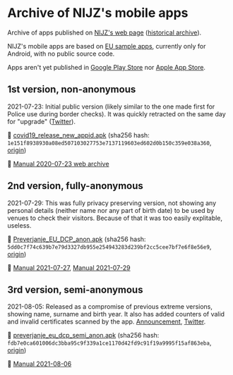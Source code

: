 # Archive of NIJZ's mobile apps

Archive of apps published on [NIJZ's web page](https:/ezdrav.si/storitve/digitalno-covid-potrdilo-eu/) ([historical archive](https://web.archive.org/web/*/https://ezdrav.si/storitve/digitalno-covid-potrdilo-eu/)).

NIJZ's mobile apps are based on [EU sample apps](https://github.com/eu-digital-green-certificates), currently only for Android, with no public source code.

Apps aren't yet published in [Google Play Store](https://play.google.com/store/apps/developer?id=NIJZ) nor [Apple App Store](https://apps.apple.com/si/developer/national-institute-of-public-health/id1527561315).

## 1st version, non-anonymous

2021-07-23: Initial public version (likely similar to the one made first for Police use during border checks). It was quickly retracted on the same day for "upgrade" ([Twitter](https://twitter.com/NIJZ_pr/status/1418595819016622085)).

:floppy_disk: [covid19_release_new_appid.apk](covid19_release_new_appid.apk) (sha256 hash: `1e151f8938930a08ed507103027753e7137119603ed602d0b150c359e038a360`, [origin](https://ezdrav.si/wp-content/uploads/2021/07/covid19_release_new_appid.apk))

:book: [Manual 2020-07-23 web archive](https://web.archive.org/web/20210723150249/https:/ezdrav.si/storitve/digitalno-covid-potrdilo-eu/)

## 2nd version, fully-anonymous

2021-07-29: This was fully privacy preserving version, not showing any personal details (neither name nor any part of birth date) to be used by venues to check their visitors. Because of that it was too easily explitable, useless.

:floppy_disk: [Preverjanje_EU_DCP_anon.apk](Preverjanje_EU_DCP_anon.apk) (sha256 hash: `5dd0c7f74c639b7e79d3327db955e254943283d239bf2cc5cee7bf7e6f8e56e9`, [origin](https://ezdrav.si/wp-content/uploads/2021/07/Preverjanje_EU_DCP_anon.apk))

:book: [Manual 2021-07-27](KRATKA-NAVODILA-ZA-PREVERJANJE-DCP-POTRDIL_27.07.2021.pdf),
[Manual 2021-07-29](KRATKA-NAVODILA-ZA-PREVERJANJE-DCP-POTRDIL_29.07.2021.pdf)

## 3rd version, semi-anonymous

2021-08-05: Released as a compromise of previous extreme versions, showing name, surname and birth year.
It also has added counters of valid and invalid certificates scanned by the app.
[Announcement](https://nijz.si/sl/objava-nove-verzije-aplikacije-za-preverjanje-eu-digitalnih-covid-potrdil-za-mobilne-naprave), [Twitter](https://twitter.com/NIJZ_pr/status/1423588789717454851).

:floppy_disk: [preverjanje_eu_dcp_semi_anon.apk](preverjanje_eu_dcp_semi_anon.apk) (sha256 hash: `fdb7e0ca601006dc3bba95c9f339a1ce1170d42fd9c91f19a9995f15af863eba`, [origin](https://www.nijz.si/sites/www.nijz.si/files/uploaded/preverjanje_eu_dcp_semi_anon.apk))

:book: [Manual 2021-08-06](KRATKA-NAVODILA-ZA-PREVERJANJE-DCP-POTRDIL_06.08.2021.pdf)
